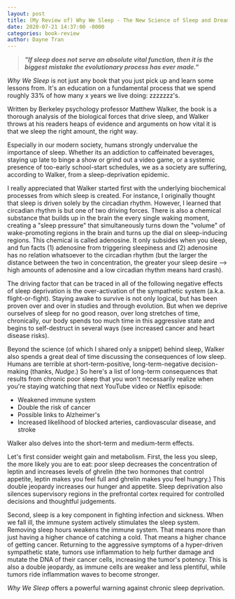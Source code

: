 ```yaml
---
layout: post
title: (My Review of) Why We Sleep - The New Science of Sleep and Dreams
date: 2020-07-21 14:37:00 -0000
categories: book-review
author: Dayne Tran
---
```


>***"If sleep does not serve an absolute vital function, then it is the biggest
>mistake the evolutionary process has ever made."***

*Why We Sleep* is not just any book that you just pick up and learn some lessons
from. It's an education on a fundamental process that we spend roughly 33% of
how many x years we live doing: zzzzzzz's.

Written by Berkeley psychology professor Matthew Walker, the book is a thorough
analysis of the biological forces that drive sleep, and Walker throws at his
readers heaps of evidence and arguments on how vital it is that we sleep the
right amount, the right way.

Especially in our modern society, humans strongly undervalue the importance of
sleep. Whether its an addiction to caffeinated beverages, staying up late to
binge a show or grind out a video game, or a systemic presence of too-early
school-start schedules, we as a society are suffering, according to Walker, from
a sleep-deprivation epidemic.

I really appreciated that Walker started first with the underlying biochemical
processes from which sleep is created. For instance, I originally thought that
sleep is driven solely by the circadian rhythm. However, I learned that
circadian rhythm is but one of two driving forces. There is also a chemical
substance that builds up in the brain the every single waking moment, creating a
"sleep pressure" that simultaneously turns down the "volume" of wake-promoting
regions in the brain and turns up the dial on sleep-inducing regions. This
chemical is called adenosine. It only subsides when you sleep, and fun facts (1)
adenosine from triggering sleepiness and (2) adenosine has no relation
whatsoever to the circadian rhythm (but the larger the distance between the two
in concentration, the greater your sleep desire --> high amounts of adenosine
and a low circadian rhythm means hard crash).

The driving factor that can be traced in all of the following negative effects
of sleep deprivation is the over-activation of the sympathetic system (a.k.a.
flight-or-fight). Staying awake to survive is not only logical, but has been
proven over and over in studies and through evolution. But when we deprive
ourselves of sleep for no good reason, over long stretches of time, chronically,
our body spends too much time in this aggressive state and begins to
self-destruct in several ways (see increased cancer and heart disease risks).

Beyond the science (of which I shared only a snippet) behind sleep, Walker also
spends a great deal of time discussing the consequences of low sleep. Humans are
terrible at short-term-positive, long-term-negative decision-making (thanks,
*Nudge*.) So here's a list of long-term consequences that results from chronic
poor sleep that you won't necessarily realize when you're staying watching that
next YouTube video or Netflix episode:
- Weakened immune system
- Double the risk of cancer
- Possible links to Alzheimer's
- Increased likelihood of blocked arteries, cardiovascular disease, and stroke

Walker also delves into the short-term and medium-term effects.

Let's first consider weight gain and metabolism. First, the less you sleep, the
more likely you are to eat: poor sleep decreases the concentration of leptin and
increases levels of ghrelin (the two hormones that control appetite, leptin
makes you feel full and ghrelin makes you feel hungry.) This double jeopardy
increases our hunger and appetite. Sleep deprivation also silences supervisory
regions in the prefrontal cortex required for controlled decisions and
thoughtful judgements.

Second, sleep is a key component in fighting infection and sickness. When we
fall ill, the immune system actively stimulates the sleep system. Removing sleep
hours weakens the immune system. That means more than just having a higher
chance of catching a cold. That means a higher chance of getting cancer.
Returning to the aggressive symptoms of a hyper-driven sympathetic state, tumors
use inflammation to help further damage and mutate the DNA of their cancer
cells, increasing the tumor's potency. This is also a double jeopardy, as immune
cells are weaker and less plentiful, while tumors ride inflammation waves to
become stronger.

*Why We Sleep* offers a powerful warning against chronic sleep deprivation.
